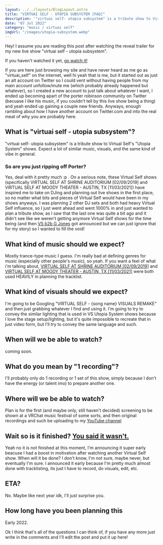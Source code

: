 ```yaml
---
layout: ../../layouts/BlogLayout.astro
title: "VIRTUAI SELF - UTOPIA SUBSYSTEM [FAQ]"
description: '"virtuai self- utopia subsystem" is a tribute show to Virtual Self''s "Utopia System" shows.'
date: "07 Jul 2022"
category: "music / virtuai self"
imgUrl: "/images/utopia-subsystem.webp"
---
```


Hey! I assume you are reading this post after watching the reveal trailer for my new live show "virtuai self - utopia subsystem".

If you haven't watched it yet, [go watch it!](https://www.youtube.com/watch?v=JoRotyPgCbc)

If you are here just browsing my site and have never heard as me go as "virtuai_self" on the internet, well hi yeah that is me, but it started out as just an alt account on Twitter so I could vent without having people from my main account unfollow/mute me (which probably already happened but whatever), so I created a new account to just talk about whatever I want, I ended up becoming apart of the porter robinson community on Twitter (becuase I like his music, if you couldn't tell by this live show being a thing) and yeah ended up gaining a couple new friends. Anyways, enough rambling about how I have another account on Twitter.com and into the real meat of why you are probably here.

## What is "virtuai self - utopia subsystem"?

"virtuai self- utopia subsystem" is a tribute show to Virtual Self's "Utopia System" shows. Expect a lot of similar music, visuals, and the same kind of vibe in general.

### So are you just ripping off Porter?

Yes, deal with it pretty much :p . On a serious note, these Virtual Self shows (specifically VIRTUAL SELF AT SHRINE AUDITORIUM [02/09/2019] and VIRTUAL SELF AT MOODY THEATER - AUSTIN, TX [11/03/2021]) have inspired me to take on DJing and planning out live shows in the first place, so no matter what bits and pieces of Virtual Self would have been in my shows anyways. I was planning 2 other DJ sets and both had heavy Virtual Self influence, so I just went ahead and went 1000% in and just wanted to plan a tribute show, as I saw that the last one was quite a bit ago and it didn't see like we weren't getting anymore Virtual Self shows for the time being (and then [VS b2b G Jones](https://twitter.com/virtual_self/status/1524422448426352640) got announced but we can just ignore that for my story) so I wanted to fill the void!

## What kind of music should we expect?

Mostly trance-type music I guess. I'm really bad at defining genres for music (especially other people's music), so yeah. If you want a feel of what i'm talking about, [VIRTUAL SELF AT SHRINE AUDITORIUM [02/09/2019]](https://youtu.be/788WvUUOf-U) and [VIRTUAL SELF AT MOODY THEATER - AUSTIN, TX [11/03/2021]](https://youtu.be/GMFKZekwmHw) were both used HEAVILY in planning the tracklist.

## What kind of visuals should we expect?

I'm going to be Googling "VIRTUAL SELF - {song name} VISUALS REMAKE" and then just grabbing whatever I find and using it. I'm going to try to convey the similar lighting that is used in VS Utopia System shows because I love the stage setup/lighting, but it's quite impossible to recreate that in just video form, but I'll try to convey the same language and such.

## When will we be able to watch?

coming soon.

## What do you mean by "1 recording"?

I'll probably only do 1 recording or 1 set of this show, simply because I don't have the energy (or talent imo) to prepare another one.

## Where will we be able to watch?

Plan is for the first (and maybe only, still haven't decided) screening to be shown at a VRChat music festival of some sorts, and then original recordings and such be uploading to my [YouTube channel](https://youtube.com/mmattbtw)

## Wait so is it finished? [You said it wasn't.](https://twitter.com/virtuai_self/status/1544542732420616192?s=21&t=UtRdBFhwvtwH2oLIqb9pTQ)

Yeah no it is not finished at this moment, I'm announcing it super early beacuse I had a boost in motivation after watching another Virtual Self show. When will it be done? I don't know, I'm not sure, maybe never, but eventually I'm sure. I announced it early because I'm pretty much almost done with tracklisting, its just I have to record, do visuals, edit, etc.

## ETA?

No. Maybe like next year idk, I'll just surprise you.

## How long have you been planning this

Early 2022.

Ok I think that's all of the questions I can think of, if you have any more just write in the comments and I'll edit the post and put it up here!
